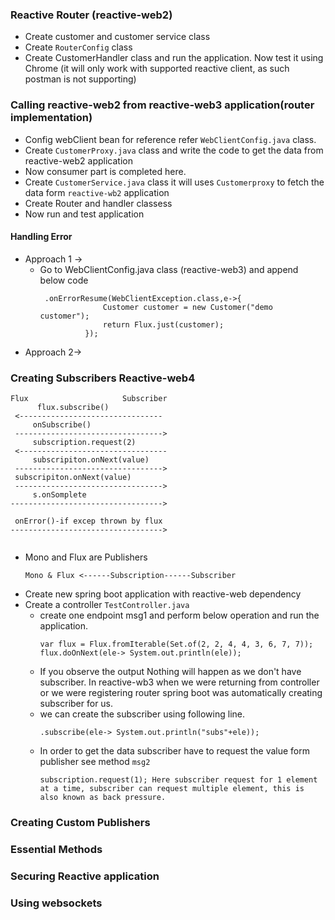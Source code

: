 ### Reactive Router (reactive-web2)

- Create  customer and customer service class
- Create  ```RouterConfig``` class
- Create CustomerHandler class and run the application. Now test it using Chrome (it will only work with supported reactive client, as such postman is not supporting)


### Calling reactive-web2 from reactive-web3 application(router implementation)
- Config webClient bean for reference refer ```WebClientConfig.java``` class.
- Create ```CustomerProxy.java``` class and write the code to get the data from reactive-web2 application
- Now consumer part is completed here.
- Create ```CustomerService.java``` class it will uses ```Customerproxy``` to fetch the data form ```reactive-wb2``` application
- Create Router and handler classess
- Now run and test application

#### Handling Error 
- Approach 1 ->
  - Go to WebClientConfig.java class (reactive-web3) and append below code
    ```
     .onErrorResume(WebClientException.class,e->{
                  Customer customer = new Customer("demo customer");
                  return Flux.just(customer);
              });
    ```
- Approach 2->


### Creating Subscribers Reactive-web4

```
Flux                     Subscriber
      flux.subscribe()
 <--------------------------------
     onSubscribe()
 --------------------------------->
     subscription.request(2)
 <---------------------------------
     subscripiton.onNext(value)
 --------------------------------->
 subscripiton.onNext(value)
 --------------------------------->
     s.onSomplete
---------------------------------->

 onError()-if excep thrown by flux
---------------------------------->
  
```
- Mono and Flux are Publishers
  ```
  Mono & Flux <------Subscription------Subscriber
  ```
- Create new spring boot application with reactive-web dependency
- Create a controller ```TestController.java```
  - create one endpoint msg1 and perform below operation and run the application.
    ```
    var flux = Flux.fromIterable(Set.of(2, 2, 4, 4, 3, 6, 7, 7));
    flux.doOnNext(ele-> System.out.println(ele));
    ```
  - If you observe the output Nothing will happen as we don't have subscriber. In reactive-wb3 when we were returning from controller or we were registering router spring boot was automatically creating subscriber for us.
  - we can create the subscriber using following line.
    ```
    .subscribe(ele-> System.out.println("subs"+ele));
    ```
  - In order to get the data subscriber have to request the value form publisher see method ```msg2```
    ```
    subscription.request(1); Here subscriber request for 1 element at a time, subscriber can request multiple element, this is also known as back pressure.
    ```

### Creating Custom Publishers

### Essential Methods

### Securing Reactive application

### Using websockets
